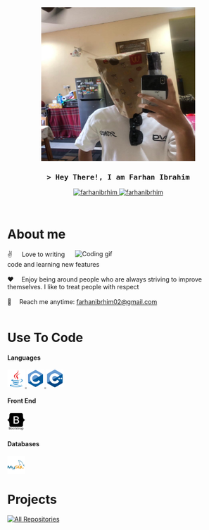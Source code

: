 <!-- Intro -->
<div align="center">
  <img src="paq.jpg" alt="paq" width="350px" height="350px">
</div>

<h3 align="center">
        <samp>&gt; Hey There!, I am
                <b>Farhan Ibrahim</a></b>
        </samp>
</h3>

<!-- social medias -->
<p align="center">
 <a href="https://linkedin.com/in/farhanibrhim" target="_blank">
  <img src="https://img.shields.io/badge/LinkedIn-0077B5?style=for-the-badge&logo=linkedin&logoColor=white" alt="farhanibrhim"/>
 </a>
 <a href="mailto:farhanibrhim02@gmail.com" target="_blank">
  <img src="https://img.shields.io/badge/Gmail-D14836?style=for-the-badge&logo=gmail&logoColor=white" alt="farhanibrhim"  />
  </a> 
</p>
<br/>

<!-- About Section -->
 # About me
<p>
 <img align="right" width="350" src="/assets/programmer.gif" alt="Coding gif" />
  
 ✌️ &emsp; Love to writing code and learning new features <br/><br/>
 ❤️ &emsp;Enjoy being around people who are always striving to improve themselves. I like to treat people with respect <br/><br/>
 📧 &emsp;Reach me anytime: farhanibrhim02@gmail.com<br/><br/>

</p>

# Use To Code
<h4>Languages</h4>
<a href="https://www.java.com" target="_blank" rel="noreferrer"> <img src="https://raw.githubusercontent.com/devicons/devicon/master/icons/java/java-original.svg" alt="java" width="40" height="40"/> </a>
<a href="https://www.cprogramming.com/" target="_blank" rel="noreferrer"> <img src="https://raw.githubusercontent.com/devicons/devicon/master/icons/c/c-original.svg" alt="c" width="40" height="40"/> </a> <a href="https://www.w3schools.com/cpp/" target="_blank" rel="noreferrer"> <img src="https://raw.githubusercontent.com/devicons/devicon/master/icons/cplusplus/cplusplus-original.svg" alt="cplusplus" width="40" height="40"/> </a>

<h4>Front End</h4>
<a href="https://getbootstrap.com" target="_blank" rel="noreferrer"> <img src="https://raw.githubusercontent.com/devicons/devicon/master/icons/bootstrap/bootstrap-plain-wordmark.svg" alt="bootstrap" width="40" height="40"/> </a>

<h4>Databases</h4>
<a href="https://www.mysql.com/" target="_blank" rel="noreferrer"> <img src="https://raw.githubusercontent.com/devicons/devicon/master/icons/mysql/mysql-original-wordmark.svg" alt="mysql" width="40" height="40"/> </a>

# Projects
<!--[![Web Projects](https://github-readme-stats.vercel.app/api/pin/?username=alsiam&repo=web-projects&border_color=7F3FBF&bg_color=0D1117&title_color=C9D1D9&text_color=8B949E&icon_color=7F3FBF)](https://github.com/alsiam/web-projects)-->

<p align="left">
  <a href="https://github.com/farhanibrhim?tab=repositories" target="_blank"><img alt="All Repositories" title="All Repositories" src="https://img.shields.io/badge/-All%20Repos-2962FF?style=for-the-badge&logo=koding&logoColor=white"/></a>
</p>
